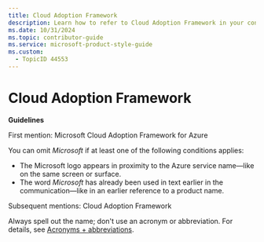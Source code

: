 ```yaml
---
title: Cloud Adoption Framework
description: Learn how to refer to Cloud Adoption Framework in your content.
ms.date: 10/31/2024
ms.topic: contributor-guide
ms.service: microsoft-product-style-guide
ms.custom:
  - TopicID 44553
---
```



# Cloud Adoption Framework

**Guidelines**

First mention: Microsoft Cloud Adoption Framework for Azure

You can omit *Microsoft* if at least one of the following conditions applies:

- The Microsoft logo appears in proximity to the Azure service name—like on the same screen or surface.
- The word *Microsoft* has already been used in text earlier in the communication—like in an earlier reference to a product name.

Subsequent mentions: Cloud Adoption Framework

Always spell out the name; don't use an acronym or abbreviation. For details, see [Acronyms + abbreviations](~\acronyms-and-abbreviations.md).

